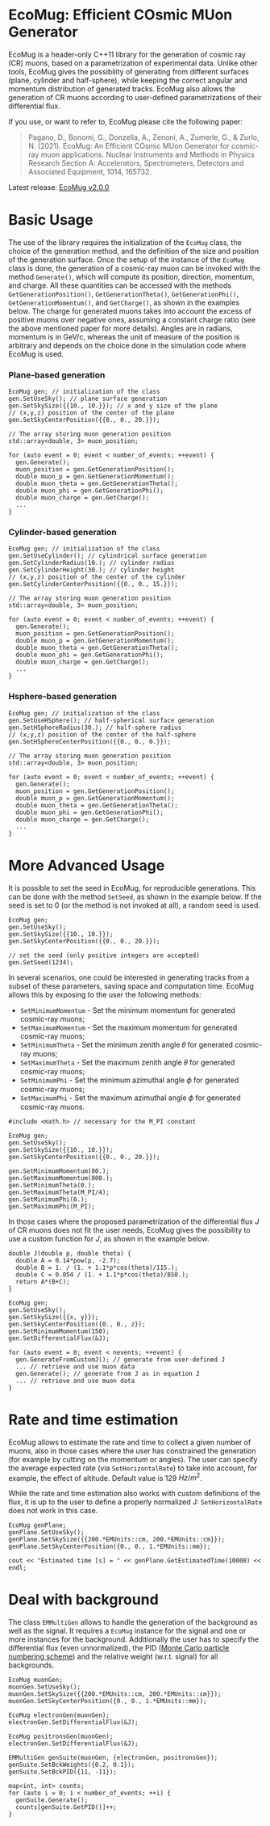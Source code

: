 # EcoMug: Efficient COsmic MUon Generator

EcoMug is a header-only C++11 library for the generation of cosmic ray (CR) muons, based on a parametrization of experimental data. Unlike other tools, EcoMug gives the possibility of generating from different surfaces (plane, cylinder and half-sphere), while keeping the correct angular and momentum distribution of generated tracks. EcoMug also allows the generation of CR muons according to user-defined parametrizations of their differential flux.

If you use, or want to refer to, EcoMug please cite the following paper:

> Pagano, D., Bonomi, G., Donzella, A., Zenoni, A., Zumerle, G., & Zurlo, N. (2021). EcoMug: An Efficient COsmic MUon Generator for cosmic-ray muon applications. Nuclear Instruments and Methods in Physics Research Section A: Accelerators, Spectrometers, Detectors and Associated Equipment, 1014, 165732.

Latest release: [EcoMug v2.0.0](https://github.com/dr4kan/EcoMug/releases/tag/v2.0.0)



# Basic Usage

The use of the library requires the initialization of the `EcoMug` class, the choice of the generation method, and the definition of the size and position of the generation surface. Once the setup of the instance of the `EcoMug` class is done, the generation of a cosmic-ray muon can be invoked with the method `Generate()`, which will compute its position, direction, momentum, and charge. All these quantities can be accessed with the methods `GetGenerationPosition()`, `GetGenerationTheta()`, `GetGenerationPhi()`, `GetGenerationMomentum()`, and `GetCharge()`, as shown in the examples below. The charge for generated muons takes into account the excess of positive muons over negative ones, assuming a constant charge ratio (see the above mentioned paper for more details). Angles are in radians, momentum is in GeV/c, whereas the unit of measure of the position is arbitrary and depends on the choice done in the simulation code where EcoMug is used.



### Plane-based generation

```
EcoMug gen; // initialization of the class
gen.SetUseSky(); // plane surface generation
gen.SetSkySize({{10., 10.}}); // x and y size of the plane
// (x,y,z) position of the center of the plane
gen.SetSkyCenterPosition({{0., 0., 20.}});

// The array storing muon generation position
std::array<double, 3> muon_position;

for (auto event = 0; event < number_of_events; ++event) {
  gen.Generate();
  muon_position = gen.GetGenerationPosition();
  double muon_p = gen.GetGenerationMomentum();
  double muon_theta = gen.GetGenerationTheta();
  double muon_phi = gen.GetGenerationPhi();
  double muon_charge = gen.GetCharge();
  ...
}
```



### Cylinder-based generation

```
EcoMug gen; // initialization of the class
gen.SetUseCylinder(); // cylindrical surface generation
gen.SetCylinderRadius(10.); // cylinder radius
gen.SetCylinderHeight(30.); // cylinder height
// (x,y,z) position of the center of the cylinder
gen.SetCylinderCenterPosition({{0., 0., 15.}});

// The array storing muon generation position
std::array<double, 3> muon_position;

for (auto event = 0; event < number_of_events; ++event) {
  gen.Generate();
  muon_position = gen.GetGenerationPosition();
  double muon_p = gen.GetGenerationMomentum();
  double muon_theta = gen.GetGenerationTheta();
  double muon_phi = gen.GetGenerationPhi();
  double muon_charge = gen.GetCharge();
  ...
}
```



### Hsphere-based generation

```
EcoMug gen; // initialization of the class
gen.SetUseHSphere(); // half-spherical surface generation
gen.SetHSphereRadius(30.); // half-sphere radius
// (x,y,z) position of the center of the half-sphere
gen.SetHSphereCenterPosition({{0., 0., 0.}});

// The array storing muon generation position
std::array<double, 3> muon_position;

for (auto event = 0; event < number_of_events; ++event) {
  gen.Generate();
  muon_position = gen.GetGenerationPosition();
  double muon_p = gen.GetGenerationMomentum();
  double muon_theta = gen.GetGenerationTheta();
  double muon_phi = gen.GetGenerationPhi();
  double muon_charge = gen.GetCharge();
  ...
}
```



# More Advanced Usage

It is possible to set the seed in EcoMug, for reproducible generations. This can be done with the method `SetSeed`, as shown in the example below. If the seed is set to 0 (or the method is not invoked at all), a random seed is used.

```
EcoMug gen;
gen.SetUseSky();
gen.SetSkySize({{10., 10.}});
gen.SetSkyCenterPosition({{0., 0., 20.}});

// set the seed (only positive integers are accepted)
gen.SetSeed(1234);
```

In several scenarios, one could be interested in generating tracks from a subset of these parameters, saving space and computation time. EcoMug allows this by exposing to the user the following methods:

- `SetMinimumMomentum` - Set the minimum momentum for generated cosmic-ray muons;
- `SetMaximumMomentum` - Set the maximum momentum for generated cosmic-ray muons;
- `SetMinimumTheta` - Set the minimum zenith angle 𝜃 for generated cosmic-ray muons;
- `SetMaximumTheta` - Set the maximum zenith angle 𝜃 for generated cosmic-ray muons;
- `SetMinimumPhi` - Set the minimum azimuthal angle 𝜙 for generated cosmic-ray muons;
- `SetMaximumPhi` - Set the maximum azimuthal angle 𝜙 for generated cosmic-ray muons.

```
#include <math.h> // necessary for the M_PI constant

EcoMug gen;
gen.SetUseSky();
gen.SetSkySize({{10., 10.}});
gen.SetSkyCenterPosition({{0., 0., 20.}});

gen.SetMinimumMomentum(80.);
gen.SetMaximumMomentum(800.);
gen.SetMinimumTheta(0.);
gen.SetMaximumTheta(M_PI/4);
gen.SetMinimumPhi(0.);
gen.SetMaximumPhi(M_PI);
```

In those cases where the proposed parametrization of the differential flux *J* of CR muons does not fit the user needs, EcoMug gives the possibility to use a custom function for *J*, as shown in the example below.

```
double J(double p, double theta) {
  double A = 0.14*pow(p, -2.7);
  double B = 1. / (1. + 1.1*p*cos(theta)/115.);
  double C = 0.054 / (1. + 1.1*p*cos(theta)/850.);
  return A*(B+C);
}

EcoMug gen;
gen.SetUseSky();
gen.SetSkySize({{x, y}});
gen.SetSkyCenterPosition({0., 0., z});
gen.SetMinimumMomentum(150);
gen.SetDifferentialFlux(&J);

for (auto event = 0; event < nevents; ++event) {
  gen.GenerateFromCustomJ(); // generate from user-defined J
  ... // retrieve and use muon data
  gen.Generate(); // generate from J as in equation 2
  ... // retrieve and use muon data
}
```


# Rate and time estimation

EcoMug allows to estimate the rate and time to collect a given number of muons, also in those cases where the user has constrained the generation (for example by cutting on the momentum or angles). The user can specify the average expected rate (via `SetHorizontalRate`) to take into account, for example, the effect of altitude. Default value is 129 $Hz/m^2$.

While the rate and time estimation also works with custom definitions of the flux, it is up to the user to define a properly normalized J: `SetHorizontalRate` does not work in this case.

```
EcoMug genPlane;
genPlane.SetUseSky();
genPlane.SetSkySize({{200.*EMUnits::cm, 200.*EMUnits::cm}});
genPlane.SetSkyCenterPosition({0., 0., 1.*EMUnits::mm});

cout << "Estimated time [s] = " << genPlane.GetEstimatedTime(10000) << endl;
```



# Deal with background

The class `EMMultiGen` allows to handle the generation of the background as well as the signal. It requires a `EcoMug` instance for the signal and one or more instances for the background. Additionally the user has to specify the differential flux (even unnormalized), the PID ([Monte Carlo particle numbering scheme](https://pdg.lbl.gov/2007/reviews/montecarlorpp.pdf)) and the relative weight (w.r.t. signal) for all backgrounds.

```
EcoMug muonGen;
muonGen.SetUseSky();
muonGen.SetSkySize({{200.*EMUnits::cm, 200.*EMUnits::cm}});
muonGen.SetSkyCenterPosition({0., 0., 1.*EMUnits::mm});

EcoMug electronGen(muonGen);
electronGen.SetDifferentialFlux(&J);

EcoMug positronsGen(muonGen);
electronGen.SetDifferentialFlux(&J);

EMMultiGen genSuite(muonGen, {electronGen, positronsGen});
genSuite.SetBckWeights({0.2, 0.1});
genSuite.SetBckPID({11, -11});

map<int, int> counts;
for (auto i = 0; i < number_of_events; ++i) {
  genSuite.Generate();
  counts[genSuite.GetPID()]++;
}
```

